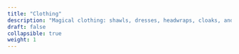 ```yaml
---
title: "Clothing"
description: "Magical clothing: shawls, dresses, headwraps, cloaks, and more"
draft: false
collapsible: true
weight: 1
---
```

